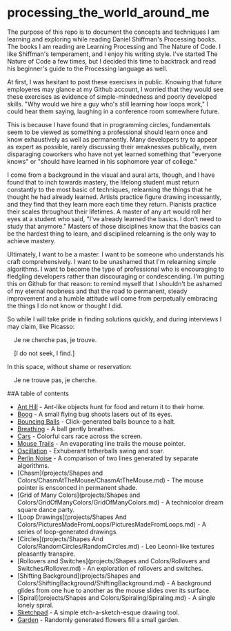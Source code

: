 # processing_the_world_around_me

The purpose of this repo is to document the concepts and techniques I am learning and exploring while reading Daniel Shiffman's Processing books. The books I am reading are Learning Processing and The Nature of Code. I like Shiffman's temperament, and I enjoy his writing style. I've started The Nature of Code a few times, but I decided this time to backtrack and read his beginner's guide to the Processing language as well.

At first, I was hesitant to post these exercises in public. Knowing that future employeres may glance at my Github account, I worried that they would see these exercises as evidence of simple-mindedness and poorly developed skills. "Why would we hire a guy who's still learning how loops work," I could hear them saying, laughing in a conference room somewhere future.

This is because I have found that in programming circles, fundamentals seem to be viewed as something a professional should learn once and know exhaustively as well as permanently. Many developers try to appear as expert as possible, rarely discussing their weaknesses publically, even disparaging coworkers who have not yet learned something that "everyone knows" or "should have learned in his sophomore year of college."

I come from a background in the visual and aural arts, though, and I have found that to inch towards mastery, the lifelong student must return constantly to the most basic of techniques, relearning the things that he thought he had already learned. Artists practice figure drawing incessantly, and they find that they learn more each time they return. Pianists practice their scales throughout their lifetimes. A master of any art would roll her eyes at a student who said, "I've already learned the basics. I don't need to study that anymore." Masters of those disciplines know that the basics can be the hardest thing to learn, and disciplined relearning is the only way to achieve mastery.

Ultimately, I want to be a master. I want to be someone who understands his craft comprehensively. I want to be unashamed that I'm relearning simple algorithms. I want to become the type of professional who is encouraging to fledgling developers rather than discouraging or condescending. I'm putting this on Github for that reason: to remind myself that I shouldn't be ashamed of my eternal noobness and that the road to permanent, steady improvement and a humble attitude will come from perpetually embracing the things I do not know or thought I did.

So while I will take pride in finding solutions quickly, and during interviews I may claim, like Picasso:

&nbsp;&nbsp;&nbsp;&nbsp;Je ne cherche pas, je trouve.  
  
&nbsp;&nbsp;&nbsp;&nbsp;[I do not seek, I find.]  

In this space, without shame or reservation:

&nbsp;&nbsp;&nbsp;&nbsp;Je ne trouve pas, je cherche.


##A table of contents

* [Ant Hill](projects/AntHill/AntHill.md) - Ant-like objects hunt for food and return it to their home.
* [Boog](projects/Boog/Boog.md) - A small flying bug shoots lasers out of its eyes.
* [Bouncing Balls](projects/Motion/BouncingBalls/BouncingBalls.md) - Click-generated balls bounce to a halt.
* [Breathing](projects/Motion/Breathing/Breathing.md) - A ball gently breathes.
* [Cars](projects/Motion/Cars/Cars.md) - Colorful cars race across the screen.
* [Mouse Trails](projects/Motion/MouseTrails/MouseTrails.md) - An evaporating line trails the mouse pointer.
* [Oscillation](projects/Motion/Oscillation/Oscillation.md) - Exhuberant tetherballs swing and soar.
* [Perlin Noise](projects/Motion/PerlinToRandomComparison/PerlinToRandomComparison.md) - A comparison of two lines generated by separate algorithms.
* [Chasm](projects/Shapes and Colors/ChasmAtTheMouse/ChasmAtTheMouse.md) - The mouse pointer is ensconced in permanent shade.
* [Grid of Many Colors](projects/Shapes and Colors/GridOfManyColors/GridOfManyColors.md) - A technicolor dream square dance party.
* [Loop Drawings](projects/Shapes And Colors/PicturesMadeFromLoops/PicturesMadeFromLoops.md) - A series of loop-generated drawings.
* [Circles](projects/Shapes And Colors/RandomCircles/RandomCircles.md) - Leo Leonni-like textures pleasantly transpire.
* [Rollovers and Switches](projects/Shapes and Colors/Rollovers and Switches/Rollover.md) - An exploration of rollovers and switches.
* [Shifting Background](projects/Shapes and Colors/ShiftingBackground/ShiftingBackground.md) - A background glides from one hue to another as the mouse slides over its surface.
* [Spiral](projects/Shapes and Colors/Spiraling/Spiraling.md) - A single lonely spiral.
* [Sketchpad](projects/SimpleContinuousSketchPad/SimplecontinuousSketchPad.md) - A simple etch-a-sketch-esque drawing tool.
* [Garden](projects/garden/Garden.md) - Randomly generated flowers fill a small garden.